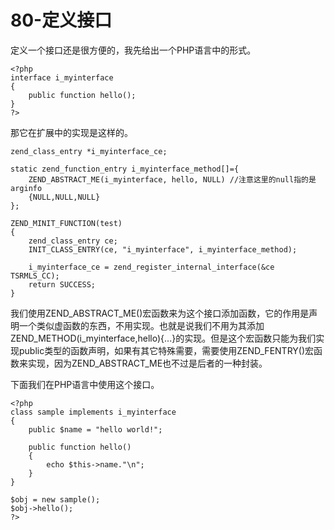 # 80-定义接口
定义一个接口还是很方便的，我先给出一个PHP语言中的形式。

    <?php
    interface i_myinterface
    {
    	public function hello();
    }
    ?>

那它在扩展中的实现是这样的。

    zend_class_entry *i_myinterface_ce;

    static zend_function_entry i_myinterface_method[]={
    	ZEND_ABSTRACT_ME(i_myinterface, hello, NULL) //注意这里的null指的是arginfo
    	{NULL,NULL,NULL}
    };

    ZEND_MINIT_FUNCTION(test)
    {	
    	zend_class_entry ce;
    	INIT_CLASS_ENTRY(ce, "i_myinterface", i_myinterface_method);

    	i_myinterface_ce = zend_register_internal_interface(&ce TSRMLS_CC);
    	return SUCCESS;
    }

我们使用ZEND_ABSTRACT_ME()宏函数来为这个接口添加函数，它的作用是声明一个类似虚函数的东西，不用实现。也就是说我们不用为其添加ZEND_METHOD(i_myinterface,hello){...}的实现。但是这个宏函数只能为我们实现public类型的函数声明，如果有其它特殊需要，需要使用ZEND_FENTRY()宏函数来实现，因为ZEND_ABSTRACT_ME也不过是后者的一种封装。

下面我们在PHP语言中使用这个接口。

    <?php
    class sample implements i_myinterface
    {
    	public $name = "hello world!";
    	
    	public function hello()
    	{
    		echo $this->name."\n";
    	}
    }

    $obj = new sample();
    $obj->hello();
    ?>

